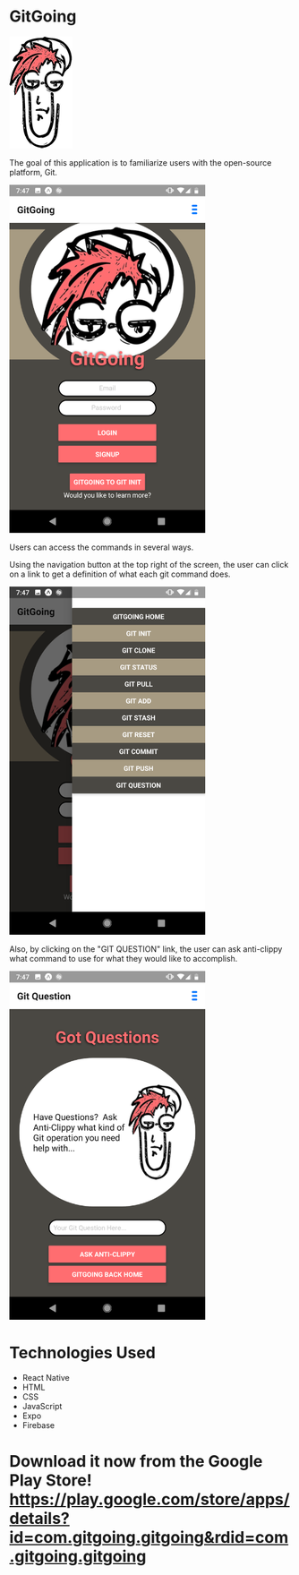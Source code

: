 # GitGoing

![alt text](./GitGoingApp/assets/antiClippy.png "anti-clippy")

The goal of this application is to familiarize users with the open-source platform, Git. 

<img width="350" src="./GitGoingApp/assets/homeScreenshot.png">

Users can access the commands in several ways. 

Using the navigation button at the top right of the screen, the user can click on a link to get a definition of what each git command does.

<img width="350" src="./GitGoingApp/assets/linksScreenshot.png">

Also, by clicking on the "GIT QUESTION" link, the user can ask anti-clippy what command to use for what they would like to accomplish.

<img width="350" src="./GitGoingApp/assets/questionScreenshot.png">

# Technologies Used
* React Native
* HTML
* CSS
* JavaScript
* Expo
* Firebase

# Download it now from the Google Play Store!  https://play.google.com/store/apps/details?id=com.gitgoing.gitgoing&rdid=com.gitgoing.gitgoing


